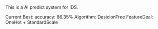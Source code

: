 This is a AI predict system for IDS.

Current Best:
accuracy: 86.35%
Algorithm: DesicionTree
FeatureDeal: OneHot + StandardScale
